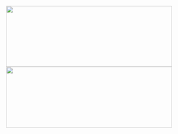 <p align="middle">
  <img align="center" width="450" height="165" src="https://github-readme-stats.vercel.app/api?username=cernymichal&show_icons=true&hide_border=false&theme=calm"/>
  <img align="center" width="450" height="165" src="https://github-readme-stats.vercel.app/api/top-langs/?username=cernymichal&layout=compact&hide=HTML&langs_count=6&theme=calm"/>
</p>
